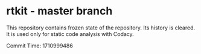# rtkit - master branch

This repository contains frozen state of the repository.
Its history is cleared. It is used only for static code
analysis with Codacy.

Commit Time: 1710999486